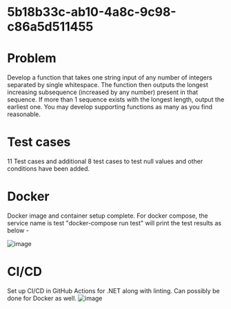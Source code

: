 # 5b18b33c-ab10-4a8c-9c98-c86a5d511455


# Problem

Develop a function that takes one string input of any number of integers separated by single whitespace.
The function then outputs the longest increasing subsequence (increased by any number) present in that sequence.
If more than 1 sequence exists with the longest length, output the earliest one. You may develop supporting functions as many as you find reasonable.

# Test cases

11 Test cases and additional 8 test cases to test null values and other conditions have been added.

# Docker

Docker image and container setup complete. For docker compose, the service name is test
"docker-compose run test" will print the test results as below - 

![image](https://user-images.githubusercontent.com/26281129/159384203-a9bdbf21-f74b-4a37-b193-8b2935e3fa0a.png)


# CI/CD

Set up CI/CD in GitHub Actions for .NET along with linting. Can possibly be done for Docker as well.
![image](https://user-images.githubusercontent.com/26281129/159384676-5cf69212-b66b-4186-8db7-24dc22c650e1.png)
